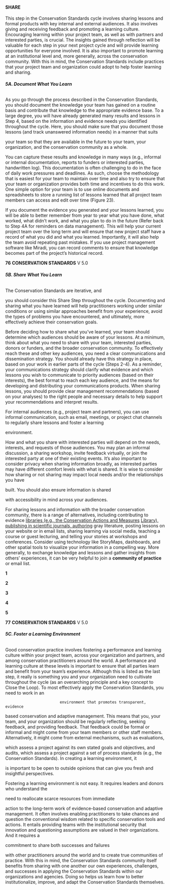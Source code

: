 #### SHARE

This step in the Conservation Standards cycle involves sharing lessons
and formal products with key internal and external audiences. It
also involves giving and receiving feedback and promoting a learning
culture. Encouraging learning within your project team, as well as
with partners and interested parties, is crucial. The insights gained
through reflection will be valuable for each step in your next project
cycle and will provide learning opportunities for everyone involved.
It is also important to promote learning at an institutional level and,
more generally, across the conservation community. With this in mind,
the Conservation Standards include practices that your project team
and organization could adopt to help foster learning and sharing.
###### **5A. Document What You Learn**



As you go through the process described in the
Conservation Standards, you should document the
knowledge your team has gained on a routine basis
and contribute that knowledge to the appropriate
evidence base. To a large degree, you will have already
generated many results and lessons in Step 4, based
on the information and evidence needs you identified
throughout the cycle. Here, you should make
sure that you document those lessons (and track
unanswered information needs) in a manner that suits

your team so that they are available in the future to
your team, your organization, and the conservation
community as a whole.

You can capture these results and knowledge in
many ways (e.g., informal or internal documentation,
reports to funders or interested parties, handwritten
log). This documentation is often challenging
to do in the face of daily work pressures and
deadlines. As such, choose the methodology that
is easiest for your team to maintain over time and
also try to ensure that your team or organization
provides both time and incentives to do this work.
One simple option for your team is to use online
documents and spreadsheets to store a running list
of lessons learned that all project team members
can access and edit over time (Figure 23).


If you document the evidence you generated and
your lessons learned, you will be able to better
remember from year to year what you have done,
what worked, what didn’t work, and what you plan to
do in the future (Refer back to Step 4A for reminders
on data management). This will help your current
project team over the long term and will ensure
that new project staff have a record of what you
did and what you learned. Importantly, it will also
help the team avoid repeating past mistakes. If you
use project management software like Miradi, you
can record comments to ensure that knowledge
becomes part of the project’s historical record.



**76** **CONSERVATION STANDARDS** V 5.0
###### **5B. Share What You Learn**


The Conservation Standards are iterative, and

you should consider this Share Step throughout
the cycle. Documenting and sharing what you
have learned will help practitioners working under
similar conditions or using similar approaches
benefit from your experience, avoid the types of
problems you have encountered, and ultimately,
more effectively achieve their conservation goals.

Before deciding how to share what you've learned,
your team should determine which audiences
should be aware of your lessons. At a minimum,
think about what you need to share with your team,
interested parties, donors or funders, and the
broader conservation community. To effectively
reach these and other key audiences, you need a
clear communications and dissemination strategy.
You should already have this strategy in place, based
on your work in earlier parts of the cycle (Steps
2-4). As a reminder, your communications strategy
should clarify what evidence and which lessons you
wish to communicate to priority audiences (based
on their interests), the best format to reach each
key audience, and the means for developing and
distributing your communications products. When
sharing lessons, you should provide clear management
recommendations (based on your analyses) to the
right people and necessary details to help support
your recommendations and interpret results.

For internal audiences (e.g., project team and
partners), you can use informal communication,
such as email, meetings, or project chat channels
to regularly share lessons and foster a learning

environment.

How and what you share with interested parties will
depend on the needs, interests, and requests of those
audiences. You may plan an informal discussion, a
sharing workshop, invite feedback virtually, or join
the interested party at one of their existing events.
It’s also important to consider privacy when sharing
information broadly, as interested parties may have
different comfort levels with what is shared. It is
wise to consider how sharing or not sharing may
impact local needs and/or the relationships you have

built. You should also ensure information is shared

with accessibility in mind across your audiences.


For sharing lessons and information with the
broader conservation community, there is a range
of alternatives, including contributing to evidence
[libraries (e.g., the Conservation Actions and Measures](https://conservationstandards.org/library-item/caml/)
[Library), publishing in scientific journals, authoring](https://conservationstandards.org/library-item/caml/)
gray literature, posting lessons on your website
or in email lists, sharing learning via social media,
teaching a course or guest lecturing, and telling your
stories at workshops and conferences. Consider
using technology like StoryMaps, dashboards, and
other spatial tools to visualize your information
in a compelling way. More generally, to exchange
knowledge and lessons and gather insights from
others’ experiences, it can be very helpful to
join a **community of practice** or email list.


**1**

**2**


**3**

**4**

**5**



**77** **CONSERVATION STANDARDS** V 5.0
###### **5C. Foster a Learning Environment**


Good conservation practice involves fostering a
performance and learning culture within your project
team, across your organization and partners, and
among conservation practitioners around the world.
A performance and learning culture at these levels
is important to ensure that all parties learn and
benefit from your team’s experience. Although this
is listed as the last step, it really is something you and
your organization need to cultivate throughout the
cycle (as an overarching principle and a key concept
to Close the Loop). To most effectively apply the
Conservation Standards, you need to work in an

                            environment that promotes transparent, evidence
based conservation and adaptive management. This
means that you, your team, and your organization
should be regularly reflecting, seeking feedback, and
providing feedback. That feedback could be formal or
informal and might come from your team members
or other staff members. Alternatively, it might come
from external mechanisms, such as evaluations,

which assess a project against its own stated goals and
objectives, and audits, which assess a project against
a set of process standards (e.g., the Conservation
Standards). In creating a learning environment, it


is important to be open to outside opinions that
can give you fresh and insightful perspectives.

Fostering a learning environment is not easy. It
requires leaders and donors who understand the

need to reallocate scarce resources from immediate

action to the long-term work of evidence-based
conservation and adaptive management. It often
involves enabling practitioners to take chances
and question the conventional wisdom related to
specific conservation tools and actions. It entails
providing teams with the institutional security
that innovation and questioning assumptions are
valued in their organizations. And it requires a

commitment to share both successes and failures

with other practitioners around the world and to
create true communities of practice. With this in
mind, the Conservation Standards community
itself benefits from sharing with one another our
own experiences, challenges, and successes in
applying the Conservation Standards within our
organizations and agencies. Doing so helps us
learn how to better institutionalize, improve, and
adapt the Conservation Standards themselves.